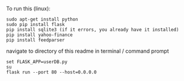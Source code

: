 To run this (linux):

```
sudo apt-get install python
sudo pip install flask
pip install sqlite3 (if it errors, you already have it installed)
pip install yahoo-finance
pip install feedparser
```
	
navigate to directory of this readme in terminal / command prompt
	
```
set FLASK_APP=userDB.py
su
flask run --port 80 --host=0.0.0.0
```
